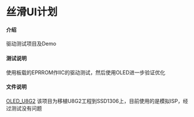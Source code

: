 # 丝滑UI计划

#### 介绍
驱动测试项目及Demo

#### 测试说明

使用板载的EPRROM作IIC的驱动测试，然后使用OLED进一步验证优化

#### 文件说明

[OLED_U8G2](./OLED_U8G2) 该项目为移植U8G2工程到SSD1306上，目前使用的是模拟ISP，经过测试没有问题



